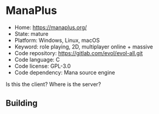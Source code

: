 # ManaPlus

- Home: https://manaplus.org/
- State: mature
- Platform: Windows, Linux, macOS
- Keyword: role playing, 2D, multiplayer online + massive
- Code repository: https://gitlab.com/evol/evol-all.git
- Code language: C
- Code license: GPL-3.0
- Code dependency: Mana source engine

Is this the client? Where is the server?

## Building



